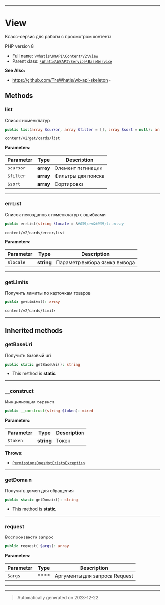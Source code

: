 ***

# View

Класс-сервис для работы
с просмотром контента

PHP version 8

* Full name: `\Whatis\WBAPI\Content\V2\View`
* Parent class: [`\Whatis\WBAPI\Service\BaseService`](../../Service/BaseService.md)

**See Also:**

* https://github.com/TheWhatis/wb-api-skeleton - 




## Methods


### list

Список номенклатур

```php
public list(array $cursor, array $filter = [], array $sort = null): array
```

`content/v2/get/cards/list`






**Parameters:**

| Parameter | Type | Description |
|-----------|------|-------------|
| `$cursor` | **array** | Элемент пагинации |
| `$filter` | **array** | Фильтры для поиска |
| `$sort` | **array** | Сортировка |





***

### errList

Список несозданных номенклатур с ошибками

```php
public errList(string $locale = &#039;en&#039;): array
```

`content/v2/cards/error/list`






**Parameters:**

| Parameter | Type | Description |
|-----------|------|-------------|
| `$locale` | **string** | Параметр выбора языка вывода |





***

### getLimits

Получить лимиты по карточкам товаров

```php
public getLimits(): array
```

`content/v2/cards/limits`










***


## Inherited methods


### getBaseUri

Получить базовый uri

```php
public static getBaseUri(): string
```



* This method is **static**.








***

### __construct

Иницилизация сервиса

```php
public __construct(string $token): mixed
```








**Parameters:**

| Parameter | Type | Description |
|-----------|------|-------------|
| `$token` | **string** | Токен |




**Throws:**

- [`PermissionsDoesNotExistsException`](../../Exceptions/PermissionsDoesNotExistsException.md)



***

### getDomain

Получить домен для обращения

```php
public static getDomain(): string
```



* This method is **static**.








***

### request

Воспроизвести запрос

```php
public request( $args): array
```








**Parameters:**

| Parameter | Type | Description |
|-----------|------|-------------|
| `$args` | **** | Аргументы для запроса Request |





***


***
> Automatically generated on 2023-12-22
